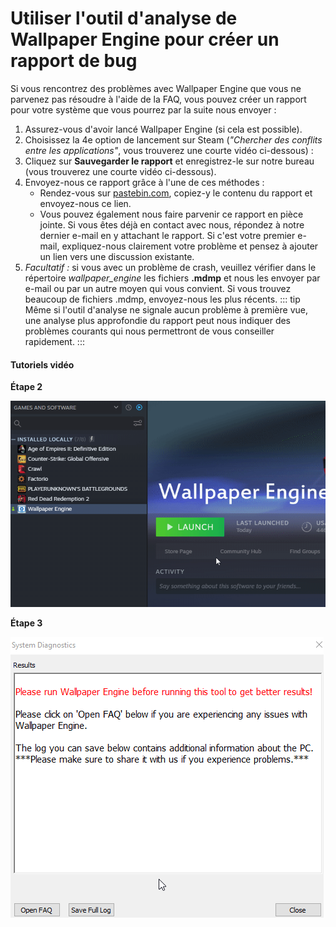# Utiliser l'outil d'analyse de Wallpaper Engine pour créer un rapport de bug

Si vous rencontrez des problèmes avec Wallpaper Engine que vous ne parvenez pas résoudre à l'aide de la FAQ, vous pouvez créer un rapport pour votre système que vous pourrez par la suite nous envoyer :

1. Assurez-vous d'avoir lancé Wallpaper Engine (si cela est possible).
2. Choisissez la 4e option de lancement sur Steam (*"Chercher des conflits entre les applications"*, vous trouverez une courte vidéo ci-dessous) :
3. Cliquez sur **Sauvegarder le rapport** et enregistrez-le sur notre bureau (vous trouverez une courte vidéo ci-dessous).
4. Envoyez-nous ce rapport grâce à l'une de ces méthodes :
    * Rendez-vous sur [pastebin.com](https://pastebin.com/), copiez-y le contenu du rapport et envoyez-nous ce lien.
    * Vous pouvez également nous faire parvenir ce rapport en pièce jointe. Si vous êtes déjà en contact avec nous, répondez à notre dernier e-mail en y attachant le rapport. Si c'est votre premier e-mail, expliquez-nous clairement votre problème et pensez à ajouter un lien vers une discussion existante.
5. *Facultatif :* si vous avec un problème de crash, veuillez vérifier dans le répertoire *wallpaper_engine* les fichiers **.mdmp** et nous les envoyer par e-mail ou par un autre moyen qui vous convient. Si vous trouvez beaucoup de fichiers .mdmp, envoyez-nous les plus récents. ::: tip Même si l'outil d'analyse ne signale aucun problème à première vue, une analyse plus approfondie du rapport peut nous indiquer des problèmes courants qui nous permettront de vous conseiller rapidement. :::

#### Tutoriels vidéo

**Étape 2**

![Lancement de l'outil d'analyse](./scantoollaunch.gif)

**Étape 3**

![Rapport de l'outil d'analyse](./scantoolsave.gif)